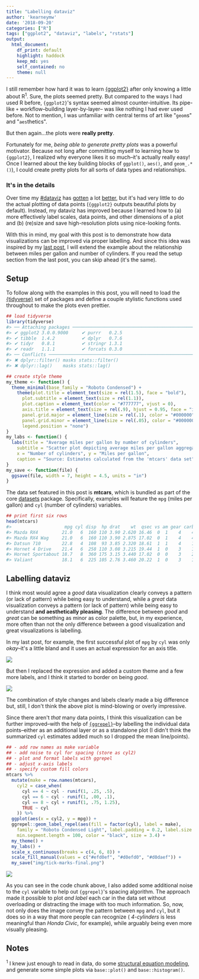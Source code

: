 ```yaml
---
title: "Labelling dataviz"
author: 'kearneymw'
date: '2018-09-20'
categories: ["R"]
tags: ["ggplot2", "dataviz", "labels", "rstats"]
output: 
  html_document: 
    df_print: default
    highlight: haddock
    keep_md: yes
    self_contained: no
    theme: null
---
```





I still remember how hard it was to learn [{ggplot2}](https://ggplot2.tidyverse.org)
after only knowing a little about R<sup>1</sup>. Sure, the plots seemed pretty. 
But compared to the ways I had used R before, `{ggplot2}`'s syntax seemed almost 
counter-intuitive. Its pipe-like `+` workflow–building layer-by-layer–
was like nothing I had ever used before. Not to mention, I was unfamiliar 
with central terms of art like "`geom`s" and "`aes`thetics". 

But then again...the plots were **really pretty**.

Fortunately for me, _being able to generate pretty plots_ was a powerful 
motivator. Because not long after committing myself to learning how to `{ggplot2}`, 
I realized why everyone likes it so much–it's actually really 
easy! Once I learned about the key building blocks of `ggplot()`, `aes()`, 
and `geom_.*()`), I could create pretty plots for all sorts of data types and 
relationships.

### It's in the details

Over time my [#dataviz](https://twitter.com/search?q=%23rstats%20%23dataviz&src=typed_query&f=image)
has [gotten](https://twitter.com/kearneymw/status/762833157578162180/photo/1) a lot [better](https://twitter.com/kearneymw/status/1040702237310365701/photo/1), but it's had very little 
to do the actual plotting of data points (`{ggplot2}` outputs beautiful plots by 
default). Instead, my dataviz has improved because I learned how to (a) more 
effectively label scales, data points, and other dimensions of a plot and (b) 
(re)size and save high-resolution plots using nice-looking fonts.

With this in mind, my goal with this post is to demonstrate how data 
visualizations can be improved via proper labelling. And since this idea was 
inspired by my [last post](../post/2018-09-17-tick-marks-var-names-and-ggplot2),
I will extend the example about the relationship between miles per gallon and 
number of cylinders. If you read the setup section from the last post, you can 
skip ahead (it's the same).

## Setup

To follow along with the examples in this post, you will need to load the 
[{tidyverse}](https://tidyverse.org) set of packages and define a couple stylistic 
functions used throughout to make the plots even prettier.


```r
## load tidyverse
library(tidyverse)
#> ── Attaching packages ───────────────────────────────────────────────────── tidyverse 1.2.1 ──
#> ✔ ggplot2 3.0.0.9000     ✔ purrr   0.2.5     
#> ✔ tibble  1.4.2          ✔ dplyr   0.7.6     
#> ✔ tidyr   0.8.1          ✔ stringr 1.3.1     
#> ✔ readr   1.1.1          ✔ forcats 0.3.0
#> ── Conflicts ──────────────────────────────────────────────────────── tidyverse_conflicts() ──
#> ✖ dplyr::filter() masks stats::filter()
#> ✖ dplyr::lag()    masks stats::lag()

## create style theme
my_theme <- function() {
  theme_minimal(base_family = "Roboto Condensed") + 
    theme(plot.title = element_text(size = rel(1.5), face = "bold"), 
      plot.subtitle = element_text(size = rel(1.1)),
      plot.caption = element_text(color = "#777777", vjust = 0),
      axis.title = element_text(size = rel(.9), hjust = 0.95, face = "italic"),
      panel.grid.major = element_line(size = rel(.1), color = "#000000"), 
      panel.grid.minor = element_line(size = rel(.05), color = "#000000"), 
      legend.position = "none")
}
my_labs <- function() {
  labs(title = "Average miles per gallon by number of cylinders", 
    subtitle = "Scatter plot depicting average miles per gallon aggregated by number of cylinders",
    x = "Number of cylinders", y = "Miles per gallon",
    caption = "Source: Estimates calculated from the 'mtcars' data set")
}
my_save <- function(file) {
  ggsave(file, width = 7, height = 4.5, units = "in")
}
```



The data set featured in this post is **mtcars**, which is bundled as part of 
the core [datasets](https://stat.ethz.ch/R-manual/R-devel/library/datasets/html/mtcars.html) 
package. Specifically, examples will feature the `mpg` (miles per gallon) 
and `cyl` (number of cylinders) variables.


```r
## print first six rows
head(mtcars)
#>                    mpg cyl disp  hp drat    wt  qsec vs am gear carb
#> Mazda RX4         21.0   6  160 110 3.90 2.620 16.46  0  1    4    4
#> Mazda RX4 Wag     21.0   6  160 110 3.90 2.875 17.02  0  1    4    4
#> Datsun 710        22.8   4  108  93 3.85 2.320 18.61  1  1    4    1
#> Hornet 4 Drive    21.4   6  258 110 3.08 3.215 19.44  1  0    3    1
#> Hornet Sportabout 18.7   8  360 175 3.15 3.440 17.02  0  0    3    2
#> Valiant           18.1   6  225 105 2.76 3.460 20.22  1  0    3    1
```

## Labelling dataviz

I think most would agree a _good_ data visualization clearly 
conveys a pattern (or lack of pattern) while being easy to understand, while a 
_great_ data visualization conveys a pattern (or lack of pattern) while 
being easy to understand **and aesthetically pleasing**. The difference between
_good_ and _great_ can be something as minor as color palette, but, in my 
experience, more often than not the only difference between a good visualization
and great visualizations is labelling.

In my last post, for example, the first successful plot of `mpg` by `cyl` was 
only _okay_–it's a little bland and it uses an actual expression for an axis title.

<p style="align:center"> <img src="../img/tick-marks.png"> </p>

But then I replaced the expression and added a custom theme and a few more labels, 
and I think it started to border on being _good_.

<p style="align:center"> <img src="../img/with-labs.png"> </p>

The combination of style changes and labels clearly made a big difference but, still, 
I don't think the above plot is mind-blowing or overly impressive.

Since there aren't _that_ many data points, I think this visualization can be 
further improved–with the help of [`{ggrepel}`](https://github.com/slowkow/ggrepel)–by 
labelling the individual data points–either as an additional layer or as a 
standalone plot (I didn't think the summarized `cyl` estimates added much so I 
dropped the mean line/points).


```r
## - add row names as make variable
## - add noise to cyl for spacing (store as cyl2)
## - plot and format labels with ggrepel
## - adjust x-axis labels
## - specify custom fill colors
mtcars %>%
  mutate(make = row.names(mtcars),
    cyl2 = case_when(
      cyl == 4 ~ cyl - runif(1, .25, .5),
      cyl == 6 ~ cyl - runif(1, .00, .1),
      cyl == 8 ~ cyl + runif(1, .75, 1.25), 
      TRUE ~ cyl
    )) %>%
  ggplot(aes(x = cyl2, y = mpg)) + 
  ggrepel::geom_label_repel(aes(fill = factor(cyl), label = make), 
    family = "Roboto Condensed Light", label.padding = 0.2, label.size = .25, 
    min.segment.length = 100, color = "black", size = 3.4) + 
  my_theme() + 
  my_labs() + 
  scale_x_continuous(breaks = c(4, 6, 8)) + 
  scale_fill_manual(values = c("#efd0ef", "#d0efd0", "#d0daef")) +
  my_save("img/tick-marks-final.png")
```

<p style="align:center"> <img src="../img/tick-marks-final.png"> </p>

As you can see in the code chunk above, I also added some additional noise to 
the `cyl` variable to help out `{ggrepel}`'s spacing algorithm. The approach 
made it possible to plot _and label_ each car in the data set without overloading
or distracting the image with too much information. So, now, not only does the 
image convey the pattern between `mpg` and `cyl`, but it does so in a way that 
more people can recognize ( _4-cylinders_ is less meaningful than _Honda Civic_, for example),
while arguably being even more visually pleasing.

## Notes

<sup>1</sup> I knew just enough to read in data,
do some [structural equation modeling](http://lavaan.ugent.be/), and 
generate some simple plots via `base::plot()` and `base::histogram()`.
